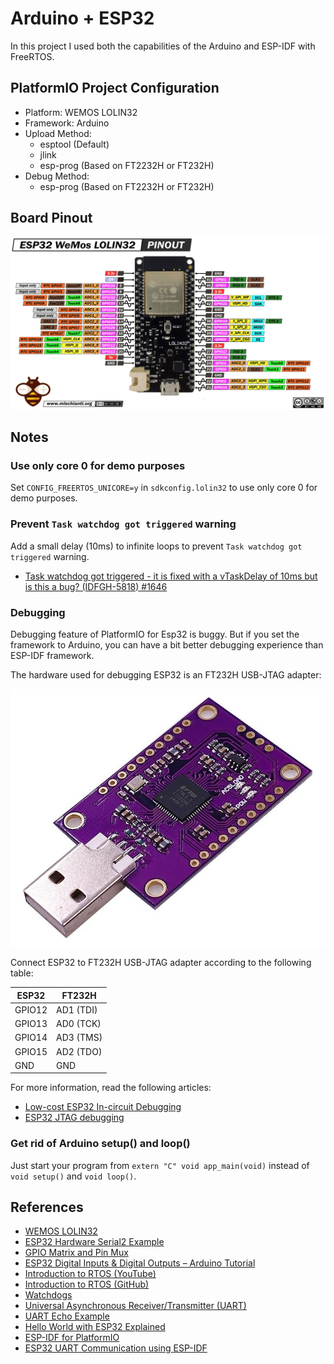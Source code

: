 # Arduino + ESP32

In this project I used both the capabilities of the Arduino and ESP-IDF with FreeRTOS.

## PlatformIO Project Configuration

- Platform: WEMOS LOLIN32
- Framework: Arduino
- Upload Method:
  - esptool (Default)
  - jlink
  - esp-prog (Based on FT2232H or FT232H)
- Debug Method:
  - esp-prog (Based on FT2232H or FT232H)


## Board Pinout

![](assets/esp32-lolin32.png)

## Notes

### Use only core 0 for demo purposes

Set `CONFIG_FREERTOS_UNICORE=y` in `sdkconfig.lolin32` to use only core 0 for demo purposes.

### Prevent `Task watchdog got triggered` warning

Add a small delay (10ms) to infinite loops to prevent `Task watchdog got triggered` warning.

- [Task watchdog got triggered - it is fixed with a vTaskDelay of 10ms but is this a bug? (IDFGH-5818) #1646](https://github.com/espressif/esp-idf/issues/1646)

### Debugging

Debugging feature of PlatformIO for Esp32 is buggy. But if you set the framework to Arduino, you can have a bit better
debugging experience than ESP-IDF framework.

The hardware used for debugging ESP32 is an FT232H USB-JTAG adapter:

![](assets/ft232h.jpg)

Connect ESP32 to FT232H USB-JTAG adapter according to the following table:

| ESP32  | FT232H    |
| ------ | --------- |
| GPIO12 | AD1 (TDI) |
| GPIO13 | AD0 (TCK) |
| GPIO14 | AD3 (TMS) |
| GPIO15 | AD2 (TDO) |
| GND    | GND       |

For more information, read the following articles:

- [Low-cost ESP32 In-circuit Debugging](https://medium.com/@manuel.bl/low-cost-esp32-in-circuit-debugging-dbbee39e508b)
- [ESP32 JTAG debugging](https://nodemcu.readthedocs.io/en/dev-esp32/debug/)


### Get rid of Arduino setup() and loop()

Just start your program from `extern "C" void app_main(void)` instead of `void setup()` and `void loop()`.

## References

- [WEMOS LOLIN32](https://docs.platformio.org/en/latest/boards/espressif32/lolin32.html)
- [ESP32 Hardware Serial2 Example](https://circuits4you.com/2018/12/31/esp32-hardware-serial2-example/)
- [GPIO Matrix and Pin Mux](https://espressif-docs.readthedocs-hosted.com/projects/arduino-esp32/en/latest/tutorials/io_mux.html)
- [ESP32 Digital Inputs & Digital Outputs – Arduino Tutorial](https://deepbluembedded.com/esp32-digital-inputs-outputs-arduino/)
- [Introduction to RTOS (YouTube)](https://www.youtube.com/watch?v=F321087yYy4&list=PLEBQazB0HUyQ4hAPU1cJED6t3DU0h34bz)
- [Introduction to RTOS (GitHub)](https://github.com/ShawnHymel/introduction-to-rtos)
- [Watchdogs](https://docs.espressif.com/projects/esp-idf/en/latest/esp32/api-reference/system/wdts.html)
- [Universal Asynchronous Receiver/Transmitter (UART)](https://docs.espressif.com/projects/esp-idf/en/latest/esp32/api-reference/peripherals/uart.html)
- [UART Echo Example](https://github.com/espressif/esp-idf/tree/master/examples/peripherals/uart/uart_echo)
- [Hello World with ESP32 Explained](https://exploreembedded.com/wiki/Hello_World_with_ESP32_Explained)
- [ESP-IDF for PlatformIO](https://docs.platformio.org/en/stable/frameworks/espidf.html)
- [ESP32 UART Communication using ESP-IDF](https://esp32tutorials.com/esp32-uart-tutorial-esp-idf/)